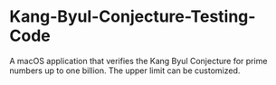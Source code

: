 # Kang-Byul-Conjecture-Testing-Code
A macOS application that verifies the Kang Byul Conjecture for prime numbers up to one billion. The upper limit can be customized.
